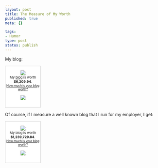 ```yaml
--- 
layout: post
title: The Measure of My Worth
published: true
meta: {}

tags: 
- Humor
type: post
status: publish
---
```

<p>My blog:</p> <div align="center" style="border: 1px solid #cccccc; background-color: white; width: 115px; text-align: center; padding: 0 0 10px 0;"><p><img border="0" src="http://static.flickr.com/23/25822676_789bf55448_t.jpg" /><br /> 		<span style="font-size: 11px;">My <a href="http://zhangzhung.net/blog/">blog</a> is worth <strong>$6,209.94</strong>.</span><br /><span style="font-size: 10px;"><a href="http://www.business-opportunities.biz/projects/how-much-is-your-blog-worth/">How much is your blog worth?</a></span></p><p><a href="http://www.technorati.com/"><img border="0" src="http://technorati.com/pix/tech-logo-embed.gif" /></a></p></div> <p>Of course, if I measure a well known blog that I run for my employer, I get:</p> <div align="center" style="border: 1px solid #cccccc; background-color: white; width: 115px; text-align: center; padding: 0 0 10px 0;"><p><img border="0" src="http://static.flickr.com/23/25822676_789bf55448_t.jpg" /><br /> 		<span style="font-size: 11px;">My  blog is worth <strong>$1,239,729.84</strong>.</span><br /><span style="font-size: 10px;"><a href="http://www.business-opportunities.biz/projects/how-much-is-your-blog-worth/">How much is your blog worth?</a></span></p><p><a href="http://www.technorati.com/"><img border="0" src="http://technorati.com/pix/tech-logo-embed.gif" /></a></p></div> <div>&nbsp;</div>
